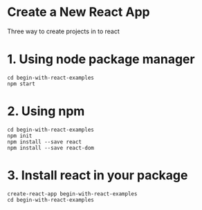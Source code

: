 # Create a New React App
Three way to create projects in to react 

# 1. Using node package manager
``` npx create-react-app begin-with-react-examples
cd begin-with-react-examples
npm start 
```

# 2. Using npm 
```mkdir begin-with-react-examples
cd begin-with-react-examples
npm init
npm install --save react
npm install --save react-dom 
```

# 3. Install react in your package
``` npm install -g begin-with-react-examples
create-react-app begin-with-react-examples
cd begin-with-react-examples 
```
